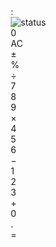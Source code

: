 
<html lang="en">
<head>
  <meta charset="UTF-8">
  <title> iphone calculator</title>
  <style>
  *{
    box-sizing: border-box;
    margin:0;
    border:0;
    user-select:none;
  }
   
   body{
     margin:25px;
     font-family:arial;
     
   }
   
   .calculator{
     background:black;
     width:563px;
     height:1218px;
     border-radius:50px;
     padding:20px;
     color:white;
     position:relative;
   }
   
   .top-container{
     
     padding: 0 20px;
     display:flex;
     justify-content:space-between;
     height:250px;
     
   }
   
   .value{
     font-size:130px;
     font-weight:300;
    margin-bottom:20px;
    height:158px;
    text-align:right;
    margin-right:20px;
    font-family: Calibri;
    overflow-x: auto;
    
   }
   
   .buttons-container{
     display:grid;
     grid-template-rows:repeat(5,1fr);
      grid-template-columns:repeat(4,1fr);
      grid-gap:20px;
   }
   
   .button{
     height:110px;
     width:110px;
     font-size: 45px;
     border-radius: 50%;
     background:#333;
     display:flex;
     justify-content:center;
     align-items:center;
     cursor:pointer;
     transition: filter .3s;
   }
   
   .button.function{
     color:black;
     background:#a5a5a5
   }
   
   .button.operator{
     background:#f1a33c
   }
   
   .button.number-0{
     
     width:250px;
     border-radius: 55px;
     justify-content:flex-start;
     padding-left:43px;
     grid-column:1/span 2;
    
   }
   .button:active,
   .buton:focus{
     filter: brightness(120%);
   }
   
   .bottom{
     width:200px;
     height:5px;
     background:white;
     border-radius:4px;
     position:absolute;
     bottom:10px;
     left:50%;
   transform: translateX(-50%);
     
   }
   
  </style>
</head>
<body>
<div class="calculator">
  <div class="top-container">
    <div class="clock">
    <span class="hour"></span>:<span class="minute"></span>
    </div>
    <div class="status">
      <img src=" https://raw.githubusercontent.com/angle943/iphone-calculator-js/master/status.png" alt="status">
    </div>
  </div>
  <div class="value">0</div>
  <div class="buttons-container">
  <div class="button function ac">AC</div>
  <div class="button function pm">±</div>
  <div class="button function percent">%</div>
  <div class="button operator division">÷</div>
  <div class="button number-7">7</div>
  <div class="button number-8">8</div>
  <div class="button number-9">9</div>
  <div class="button operator multipulcation">×</div>    
  <div class="button number-4">4</div>
  <div class="button number-5">5</div>
  <div class="button number-6">6</div>
  <div class="button operator subtraction">−</div>  
  <div class="button number-1">1</div>
  <div class="button number-2">2</div>
  <div class="button number-3">3</div>
  <div class="button operator addition">+</div>
  <div class="button number-0">0</div>
  <div class="button decimal">.</div>
  <div class="button operator equal">=</div>
            
  </div>
  <div class="bottom"></div>
</div>
  <script>
  // dom elements
  const hourEl = document.querySelector('.hour');
  const minuteEl = document.querySelector('.minute');  
  const valueEl = document.querySelector('.value');
  
  const acEl = document.querySelector('.ac');
  const pmEl = document.querySelector('.pm');
  const percentEl = document.querySelector('.percent'); 
  
  const additionEl = document.querySelector('.addition');
  const subtractionEl = document.querySelector('.subtraction');
  const multipulcationEl = document.querySelector('.multipulcation');
  const divisionEl = document.querySelector('.division');
  const equalEl = document.querySelector('.equal');
  
  const decimalEl = document.querySelector('.decimal');
  const number0El = document.querySelector('.number-0');
  const number1El = document.querySelector('.number-1');
  const number2El = document.querySelector('.number-2');
  const number3El = document.querySelector('.number-3');
  const number4El = document.querySelector('.number-4');
  const number5El = document.querySelector('.number-5');
  const number6El = document.querySelector('.number-6');
  const number7El = document.querySelector('.number-7');
  const number8El = document.querySelector('.number-8');
  const number9El = document.querySelector('.number-9');
  
  const numberElArray = [
  
  number0El, number1El, number2El, number3El, number4El, number5El, 
  number6El, number7El, number8El, number9El 
  ];
  
  //variables
  let valueStrInMemory = null;
  let operatorInMemory = null;
  
  //functions
  
  const getValueAsStr = () => {
  const currentDisplayStr = valueEl.textContent;
  return currentDisplayStr.split(',').join('');
  
  }
  
  const getValueAsNum = () => {
  return parseFloat(getValueAsStr());
  }
  
  const setStrAsValue = (valueStr) => {
  if(valueStr[valueStr.length - 1] === '.'){
  valueEl.textContent += '.';
  return;
  }
  
  
  const [wholeNumStr, decimalStr] = valueStr.split('.');
  if(decimalStr){
   valueEl.textContent = parseFloat(wholeNumStr).toLocaleString() + '.' + decimalStr;
  }else{
  valueEl.textContent = parseFloat(wholeNumStr).toLocaleString();
  };
  
  
  };
  
  const handleNumberClick = (numStr) => {
  const currentValueStr = getValueAsStr();
  if(currentValueStr === '0'){
  setStrAsValue(numStr);
  }else{
  
  setStrAsValue(currentValueStr + numStr);
  
  }
  };
  
  
  const getResultOfOperationAsStr = () => {
  const currentValueNum = getValueAsNum();
  const valueNumInMemory = parseFloat(valueStrInMemory);
  let newValueNum;
  if (operatorInMemory === 'addition') {
    newValueNum = valueNumInMemory + currentValueNum;
  } else if (operatorInMemory === 'subtraction') {
    newValueNum = valueNumInMemory - currentValueNum;
  } else if (operatorInMemory === 'multiplication') {
    newValueNum = valueNumInMemory * currentValueNum;
  } else if (operatorInMemory === 'division') {
    newValueNum = valueNumInMemory / currentValueNum;
  }

  return newValueNum.toString();
};

  
  const handleOperatorClick = (operation) => {
  const currentValueStr = getValueAsStr();
  
  if (!valueStrInMemory){
  valueStrInMemory = currentValueStr;
  operatorInMemory = operation;
  setStrAsValue('0');
  return;
  }
  valueStrInMemory = getResultOfOperationAsStr(); 
  operatorInMemory = operation;
  setStrAsValue('0');
  };
  
  
  // add event listeners to functions
  acEl.addEventListener('click',()=>{
  setStrAsValue('0');
  valueStrMemory = null;
  operatorInMemory = null;
  });
  
  pmEl.addEventListener('click', () =>{
  const currentValueNum = getValueAsNum();
  const currentValueStr = getValueAsStr();
  
  if (currentValueStr === '-0'){
  setStrAsValue('0');
  return;
  }
  
  
  if (currentValueNum >= 0){
  setStrAsValue('-' + currentValueStr);
  }else{
  setStrAsValue(currentValueStr.substring(1));
  }

});
  
  percentEl.addEventListener('click',() => {
  const currentValueNum = getValueAsNum();
  const newValueNum = currentValueNum / 100;
  setStrAsValue(newValueNum.toString());
  valueStrInMemory = null;
  operatorInMemory = null;
  });
  
  
 //add event Listeners to operaters
 additionEl.addEventListener('click', () => {
  handleOperatorClick('addition');
});
subtractionEl.addEventListener('click', () => {
  handleOperatorClick('subtraction');
});
multipulcationEl.addEventListener('click', () => {
  handleOperatorClick('multipulcation');
});
divisionEl.addEventListener('click', () => {
  handleOperatorClick('division');
});
  
  equalEl.addEventListener('click', () =>{
  if(valueStrInMemory){
  setStrAsValue(getResultOfOperationAsStr());
  valueStrInMemory = null;
  operatorInMemory = null;
  }
  });
 
   
  
  
  
  // add event listeners to numbers abd decimal
  for (let i=0; i < numberElArray.length; i++){
  const numberEl = numberElArray[i];
  numberEl.addEventListener('click',() => {
  
  handleNumberClick(i.toString());
  
  });
  
  }
  decimalEl.addEventListener('click',() => {
  const currentValueStr = getValueAsStr();
  
  if(!currentValueStr.includes('.')){
  setStrAsValue(currentValueStr + '.');
  
  }
  });
  
  
  
  
  
  // set up the time
  const updateTime = () => {
  
  const currentTime = new Date();
  
 let  currentHour = currentTime.getHours();
  const currentMinute = currentTime.getMinutes();
  
  if ( currentHour > 12){
  
  currentHour-=12;
  };
  
  
  
  hourEl.textContent = currentHour.toString();
  minuteEl.textContent = currentMinute.toString().padStart(2, '0');
  }
  
  
  
  setInterval(updateTime, 1000);
  updateTime();
  </script>
</body>
</html>
